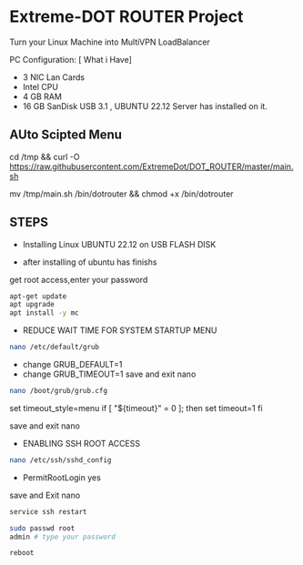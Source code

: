 # Extreme-DOT ROUTER Project
Turn your Linux Machine into MultiVPN LoadBalancer

PC Configuration: [ What i Have]
- 3 NIC Lan Cards
- Intel CPU
- 4 GB RAM
- 16 GB SanDisk USB 3.1 , UBUNTU 22.12 Server has installed on it.

## AUto Scipted Menu
cd /tmp && curl -O https://raw.githubusercontent.com/ExtremeDot/DOT_ROUTER/master/main.sh

mv /tmp/main.sh /bin/dotrouter && chmod +x /bin/dotrouter

## STEPS
* Installing Linux UBUNTU 22.12 on USB FLASH DISK
- after installing of ubuntu has finishs


get root access,enter your password 

```sh
apt-get update 
apt upgrade
apt install -y mc
```
* REDUCE WAIT TIME FOR SYSTEM STARTUP MENU
```sh
nano /etc/default/grub
```
- change GRUB_DEFAULT=1
- change GRUB_TIMEOUT=1
save and exit nano
```sh
nano /boot/grub/grub.cfg
```

set timeout_style=menu
if [ "${timeout}" = 0 ]; then
  set timeout=1 
fi

save and exit nano

* ENABLING SSH ROOT ACCESS
```sh
nano /etc/ssh/sshd_config
```
- PermitRootLogin yes

save and Exit nano

```sh
service ssh restart

sudo passwd root
admin # type your password

reboot
```
